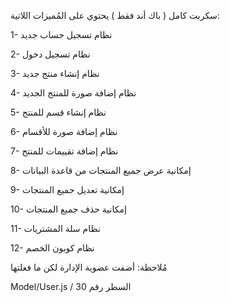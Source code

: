 سكربت كامل ( باك أند فقط ) يحتوي على المُميزات اللاتية:

1- نظام تسجيل حساب جديد

2- نظام تسجيل دخول

3- نظام إنشاء منتج جديد

4- نظام إضافة صورة للمنتج الجديد

5- نظام إنشاء قسم للمنتج

6- نظام إضافة صورة للأقسام

7- نظام إضافة تقييمات للمنتج

8- إمكانية عرض جميع المنتجات من قاعدة البيانات

9- إمكانية تعديل جميع المنتجات

10- إمكانية حذف جميع المنتجات

11- نظام سلة المشتريات

12- نظام كوبون الخصم


مُلاحظة: أضفت عضوية الإدارة لكن ما فعلتها

Model/User.js / السطر رقم 30
